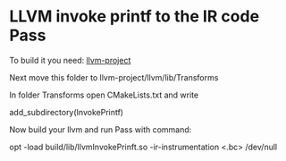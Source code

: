# LLVM invoke printf to the IR code Pass

To build it you need:
 [llvm-project](https://github.com/llvm/llvm-project)

Next move this folder to llvm-project/llvm/lib/Transforms

In folder Transforms open CMakeLists.txt and write

add_subdirectory(InvokePrintf)

Now build your llvm and run Pass with command:

opt -load build/lib/llvmInvokePrinft.so -ir-instrumentation <.bc> /dev/null



